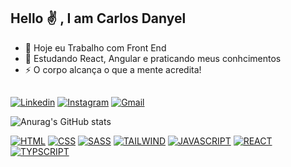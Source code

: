 ## Hello ✌ , I am Carlos Danyel

<div>

  - 🔭 Hoje eu Trabalho com Front End
  - 🌱 Estudando React, Angular e praticando meus conhcimentos 
  - ⚡ O corpo alcança o que a mente acredita! 
  ##
  [![Linkedin](https://img.shields.io/badge/LinkedIn-0077B5?style=for-the-badge&logo=linkedin&logoColor=white)]()
  [![Instagram](https://img.shields.io/badge/Instagram-E4405F?style=for-the-badge&logo=instagram&logoColor=white)]()
  [![Gmail](https://img.shields.io/badge/Gmail-D14836?style=for-the-badge&logo=gmail&logoColor=white)]()

  ![Anurag's GitHub stats](https://github-readme-stats.vercel.app/api?username=CarlosDanyel&show_icons=true&theme=transparent)

  [![HTML](https://img.shields.io/badge/HTML5-E34F26?style=for-the-badge&logo=html5&logoColor=white)]()
  [![CSS](https://img.shields.io/badge/CSS3-1572B6?style=for-the-badge&logo=css3&logoColor=white)]()
  [![SASS](https://img.shields.io/badge/Sass-CC6699?style=for-the-badge&logo=sass&logoColor=white)]()
  [![TAILWIND](https://img.shields.io/badge/Tailwind_CSS-38B2AC?style=for-the-badge&logo=tailwind-css&logoColor=white)]()
  [![JAVASCRIPT](https://img.shields.io/badge/JavaScript-F7DF1E?style=for-the-badge&logo=javascript&logoColor=white)]()
  [![REACT](https://img.shields.io/badge/React-20232A?style=for-the-badge&logo=react&logoColor=61DAFB)]()
  [![TYPSCRIPT](https://img.shields.io/badge/TypeScript-007ACC?style=for-the-badge&logo=typescript&logoColor=white)]()  
  ##  
<div> 
